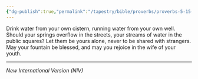 ```yaml
---
{"dg-publish":true,"permalink":"/tapestry/bible/proverbs/proverbs-5-15-18/","title":"Proverbs 5:15-18","hide":true,"tags":["bible-verse","bible-verse"],"dgHomeLink":true,"dgShowLocalGraph":true,"dgEnableSearch":true}
---
```


Drink water from your own cistern, running water from your own well.
Should your springs overflow in the streets, your streams of water in the public squares?
Let them be yours alone, never to be shared with strangers.
May your fountain be blessed, and may you rejoice in the wife of your youth.

---
*New International Version (NIV)*